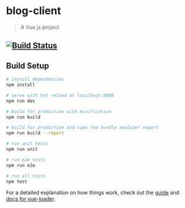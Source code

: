 # blog-client

> A Vue.js project
## [![Build Status](https://www.travis-ci.org/panyu97py/blog-client.svg?branch=master)](https://www.travis-ci.org/panyu97py/blog-client)

## Build Setup

``` bash
# install dependencies
npm install

# serve with hot reload at localhost:8080
npm run dev

# build for production with minification
npm run build

# build for production and view the bundle analyzer report
npm run build --report

# run unit tests
npm run unit

# run e2e tests
npm run e2e

# run all tests
npm test
```

For a detailed explanation on how things work, check out the [guide](http://vuejs-templates.github.io/webpack/) and [docs for vue-loader](http://vuejs.github.io/vue-loader).
